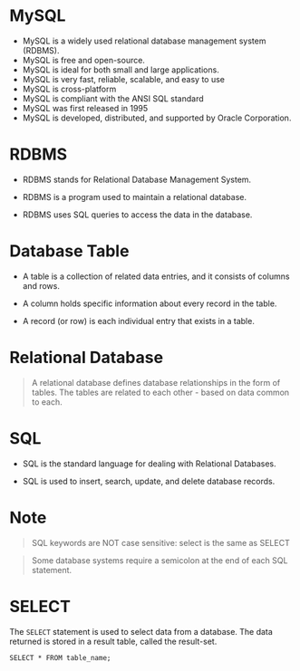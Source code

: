 # MySQL

* MySQL is a widely used relational database management system (RDBMS).
* MySQL is free and open-source.
* MySQL is ideal for both small and large applications.
* MySQL is very fast, reliable, scalable, and easy to use
* MySQL is cross-platform
* MySQL is compliant with the ANSI SQL standard
* MySQL was first released in 1995
* MySQL is developed, distributed, and supported by Oracle Corporation.

# RDBMS

* RDBMS stands for Relational Database Management System.

* RDBMS is a program used to maintain a relational database.

* RDBMS uses SQL queries to access the data in the database.

# Database Table

* A table is a collection of related data entries, and it consists of columns and rows.

* A column holds specific information about every record in the table.

* A record (or row) is each individual entry that exists in a table.

# Relational Database

> A relational database defines database relationships in the form of tables. The tables are related to each other - based on data common to each.

# SQL

* SQL is the standard language for dealing with Relational Databases.

* SQL is used to insert, search, update, and delete database records.

# Note 

> SQL keywords are NOT case sensitive: select is the same as SELECT

> Some database systems require a semicolon at the end of each SQL statement.

# SELECT

The ```SELECT``` statement is used to select data from a database.
The data returned is stored in a result table, called the result-set.

```
SELECT * FROM table_name;
```
